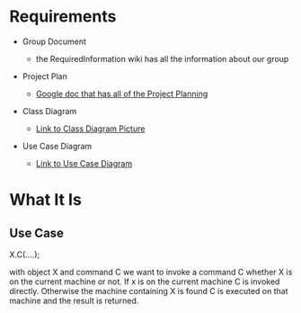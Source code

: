 # Requirements #

  * Group Document
    * the RequiredInformation wiki has all the information about our group

  * Project Plan
    * [Google doc that has all of the Project Planning](http://spreadsheets.google.com/ccc?key=0AnkkEN92PFDldGxkYXRjTHhYS2hqZm5FYVNIbW9iYVE&hl=en)

  * Class Diagram
    * [Link to Class Diagram Picture](http://cs340project.googlecode.com/files/Part1%20UML.png)

  * Use Case Diagram
    * [Link to Use Case Diagram](http://cs340project.googlecode.com/files/Part1%20Use%20Case.png)

# What It Is #

## Use Case ##
X.C(....);

with object X and command C we want to invoke a command C whether X is on the current machine or not.  If x is on the current machine C is invoked directly. Otherwise the machine containing X is found C is executed on that machine and the result is returned.